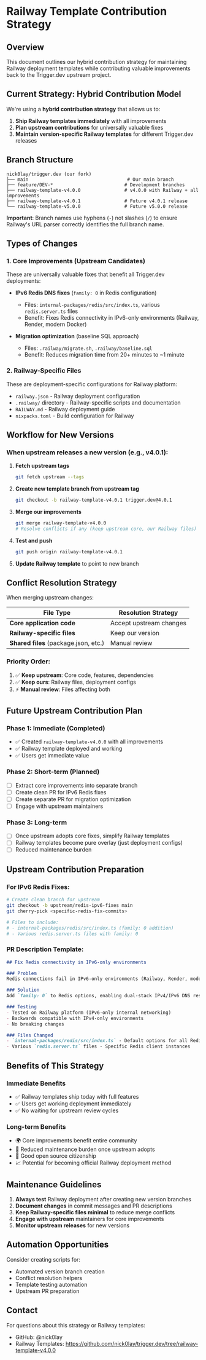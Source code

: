 # Railway Template Contribution Strategy

## Overview

This document outlines our hybrid contribution strategy for maintaining Railway deployment templates while contributing valuable improvements back to the Trigger.dev upstream project.

## Current Strategy: Hybrid Contribution Model

We're using a **hybrid contribution strategy** that allows us to:
1. **Ship Railway templates immediately** with all improvements
2. **Plan upstream contributions** for universally valuable fixes
3. **Maintain version-specific Railway templates** for different Trigger.dev releases

## Branch Structure

```
nick0lay/trigger.dev (our fork)
├── main                                    # Our main branch
├── feature/DEV-*                          # Development branches
├── railway-template-v4.0.0                # v4.0.0 with Railway + all improvements
├── railway-template-v4.0.1                # Future v4.0.1 release
└── railway-template-v5.0.0                # Future v5.0.0 release
```

**Important**: Branch names use hyphens (`-`) not slashes (`/`) to ensure Railway's URL parser correctly identifies the full branch name.

## Types of Changes

### 1. Core Improvements (Upstream Candidates)
These are universally valuable fixes that benefit all Trigger.dev deployments:

- **IPv6 Redis DNS fixes** (`family: 0` in Redis configuration)
  - Files: `internal-packages/redis/src/index.ts`, various `redis.server.ts` files
  - Benefit: Fixes Redis connectivity in IPv6-only environments (Railway, Render, modern Docker)
  
- **Migration optimization** (baseline SQL approach)
  - Files: `.railway/migrate.sh`, `.railway/baseline.sql`
  - Benefit: Reduces migration time from 20+ minutes to ~1 minute

### 2. Railway-Specific Files
These are deployment-specific configurations for Railway platform:

- `railway.json` - Railway deployment configuration
- `.railway/` directory - Railway-specific scripts and documentation
- `RAILWAY.md` - Railway deployment guide
- `nixpacks.toml` - Build configuration for Railway

## Workflow for New Versions

### When upstream releases a new version (e.g., v4.0.1):

1. **Fetch upstream tags**
   ```bash
   git fetch upstream --tags
   ```

2. **Create new template branch from upstream tag**
   ```bash
   git checkout -b railway-template-v4.0.1 trigger.dev@4.0.1
   ```

3. **Merge our improvements**
   ```bash
   git merge railway-template-v4.0.0
   # Resolve conflicts if any (keep upstream core, our Railway files)
   ```

4. **Test and push**
   ```bash
   git push origin railway-template-v4.0.1
   ```

5. **Update Railway template** to point to new branch

## Conflict Resolution Strategy

When merging upstream changes:

| File Type | Resolution Strategy |
|-----------|-------------------|
| **Core application code** | Accept upstream changes |
| **Railway-specific files** | Keep our version |
| **Shared files** (package.json, etc.) | Manual review |

### Priority Order:
1. ✅ **Keep upstream**: Core code, features, dependencies
2. ✅ **Keep ours**: Railway files, deployment configs
3. ⚡ **Manual review**: Files affecting both

## Future Upstream Contribution Plan

### Phase 1: Immediate (Completed)
- ✅ Created `railway-template-v4.0.0` with all improvements
- ✅ Railway template deployed and working
- ✅ Users get immediate value

### Phase 2: Short-term (Planned)
- [ ] Extract core improvements into separate branch
- [ ] Create clean PR for IPv6 Redis fixes
- [ ] Create separate PR for migration optimization
- [ ] Engage with upstream maintainers

### Phase 3: Long-term
- [ ] Once upstream adopts core fixes, simplify Railway templates
- [ ] Railway templates become pure overlay (just deployment configs)
- [ ] Reduced maintenance burden

## Upstream Contribution Preparation

### For IPv6 Redis Fixes:
```bash
# Create clean branch for upstream
git checkout -b upstream/redis-ipv6-fixes main
git cherry-pick <specific-redis-fix-commits>

# Files to include:
# - internal-packages/redis/src/index.ts (family: 0 addition)
# - Various redis.server.ts files with family: 0
```

### PR Description Template:
```markdown
## Fix Redis connectivity in IPv6-only environments

### Problem
Redis connections fail in IPv6-only environments (Railway, Render, modern Docker) because ioredis defaults to IPv4-only DNS lookups.

### Solution
Add `family: 0` to Redis options, enabling dual-stack IPv4/IPv6 DNS resolution.

### Testing
- Tested on Railway platform (IPv6-only internal networking)
- Backwards compatible with IPv4-only environments
- No breaking changes

### Files Changed
- `internal-packages/redis/src/index.ts` - Default options for all Redis clients
- Various `redis.server.ts` files - Specific Redis client instances
```

## Benefits of This Strategy

### Immediate Benefits
- ✅ Railway templates ship today with full features
- ✅ Users get working deployment immediately
- ✅ No waiting for upstream review cycles

### Long-term Benefits
- 🌍 Core improvements benefit entire community
- 🔄 Reduced maintenance burden once upstream adopts
- 🤝 Good open source citizenship
- 📈 Potential for becoming official Railway deployment method

## Maintenance Guidelines

1. **Always test** Railway deployment after creating new version branches
2. **Document changes** in commit messages and PR descriptions
3. **Keep Railway-specific files minimal** to reduce merge conflicts
4. **Engage with upstream** maintainers for core improvements
5. **Monitor upstream releases** for new versions

## Automation Opportunities

Consider creating scripts for:
- Automated version branch creation
- Conflict resolution helpers
- Template testing automation
- Upstream PR preparation

## Contact

For questions about this strategy or Railway templates:
- GitHub: @nick0lay
- Railway Templates: https://github.com/nick0lay/trigger.dev/tree/railway-template-v4.0.0